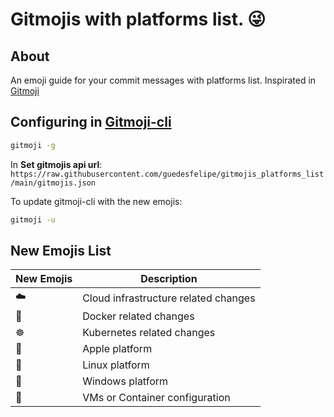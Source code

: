 # Gitmojis with platforms list. 😜


## About

An emoji guide for your commit messages with platforms list. Inspirated in [Gitmoji](https://github.com/carloscuesta/gitmoji)


## Configuring in [Gitmoji-cli](https://github.com/carloscuesta/gitmoji-cli)

```bash
gitmoji -g
```

In **Set gitmojis api url**: `https://raw.githubusercontent.com/guedesfelipe/gitmojis_platforms_list/main/gitmojis.json`

To update gitmoji-cli with the new emojis:

```bash
gitmoji -u
```

## New Emojis List

| New Emojis | Description                          |
|------------|--------------------------------------|
|      ☁️     | Cloud infrastructure related changes |
|      🐳    | Docker related changes               |
|      ☸️     | Kubernetes related changes           |
|      🍎    | Apple platform                       |
|      🐧    | Linux platform                       |
|      🏁    | Windows platform                     |
|      🧫    | VMs or Container configuration       |

